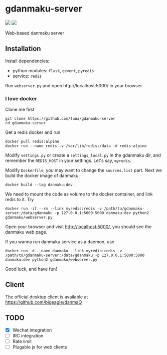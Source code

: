 gdanmaku-server
===============
![](https://img.shields.io/badge/license-GPLv3-blue.svg)
![](https://img.shields.io/badge/python-2.7-yellowgreen.svg)

Web-based danmaku server

## Installation

Install dependencies:

- python modules: `flask`, `gevent`, `pyredis`
- service: `redis`

Run `webserver.py` and open http://localhost:5000/ in your browser.

### I love docker 

Clone me first
```
git clone https://github.com/tuna/gdanmaku-server
cd gdanmaku-server
```

Get a redis docker and run

```
docker pull redis:alpine
docker run --name redis -v /var/lib/redis:/data -d redis:alpine
```

Modify `settings.py` or create a `settings_local.py` in the gdanmaku dir, and remember the `REDIS_HOST`
in your settings. Let's say, `myredis`.

Modify `Dockerfile`, you may want to change the `sources.list` part. Next we build the docker image of danmaku:

```
docker build --tag danmaku:dev .
```

We need to mount the code as volume to the docker container, and link redis to it. Try

```
docker run -it --rm --link myredis:redis -v /path/to/gdanmaku-server:/data/gdanmaku -p 127.0.0.1:5000:5000 danmaku:dev python2 gdanmaku/webserver.py
```

Open your browser and visit <http://localhost:5000/>, you should see the danmaku web page.

If you wanna run danmaku service as a daemon, use

```
docker run -d --name danmaku --link myredis:redis -v /path/to/gdanmaku-server:/data/gdanmaku -p 127.0.0.1:5000:5000 danmaku:dev python2 gdanmaku/webserver.py
```

Good luck, and have fun!

## Client

The official desktop client is available at https://github.com/bigeagle/danmaQ 

## TODO

- [x] Wechat integration
- [ ] IRC integration
- [ ] Rate limit
- [ ] Plugable js for web clients
